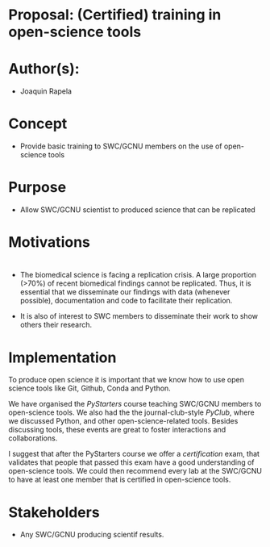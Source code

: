 Proposal: (Certified) training in open-science tools
====================================================

# Author(s):

- Joaquin Rapela


# Concept

- Provide basic training to SWC/GCNU members on the use of open-science tools


# Purpose

- Allow SWC/GCNU scientist to produced science that can be replicated

# Motivations
#
- The biomedical science is facing a replication crisis. A large proportion (>70%) of recent biomedical findings cannot be replicated. Thus, it is essential that we disseminate our findings with data (whenever possible), documentation and code to facilitate their replication.

- It is also of interest to SWC members to disseminate their work to show others their research. 

# Implementation

To produce open science it is important that we know how to use open science tools like Git, Github, Conda and Python.

We have organised the *PyStarters* course teaching SWC/GCNU members to open-science tools. We also had the the journal-club-style *PyClub*, where we discussed Python, and other open-science-related tools. Besides discussing tools, these events are great to foster interactions and collaborations.

I suggest that after the PyStarters course we offer a *certification* exam, that validates that people that passed this exam have a good understanding of open-science tools. We could then recommend every lab at the SWC/GCNU to have at least one member that is certified in open-science tools.

# Stakeholders

- Any SWC/GCNU producing scientif results.

